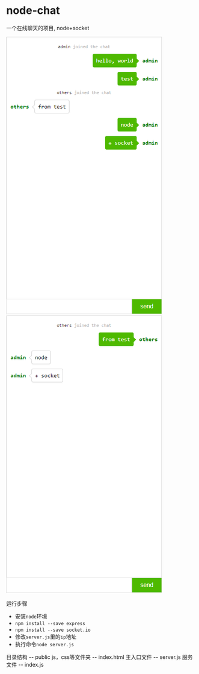 # node-chat
一个在线聊天的项目, node+socket

![在线聊天](./public/imgs/1.png)
![在线聊天](./public/imgs/2.png)

运行步骤
- 安装`node`环境
- `npm install --save express`
- `npm install --save socket.io`
- 修改`server.js`里的`ip`地址
- 执行命令`node server.js`

目录结构
-- public  js，css等文件夹
-- index.html  主入口文件
-- server.js  服务文件
-- index.js